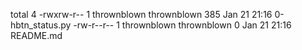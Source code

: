 total 4
-rwxrw-r-- 1 thrownblown thrownblown 385 Jan 21 21:16 0-hbtn_status.py
-rw-r--r-- 1 thrownblown thrownblown   0 Jan 21 21:16 README.md
